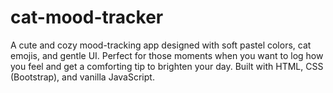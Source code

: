 # cat-mood-tracker
A cute and cozy mood-tracking app designed with soft pastel colors, cat emojis, and gentle UI. Perfect for those moments when you want to log how you feel and get a comforting tip to brighten your day. Built with HTML, CSS (Bootstrap), and vanilla JavaScript.

